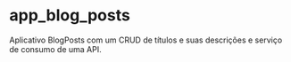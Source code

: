 # app_blog_posts
Aplicativo BlogPosts com um CRUD de títulos e suas descrições e serviço de consumo de uma API.
